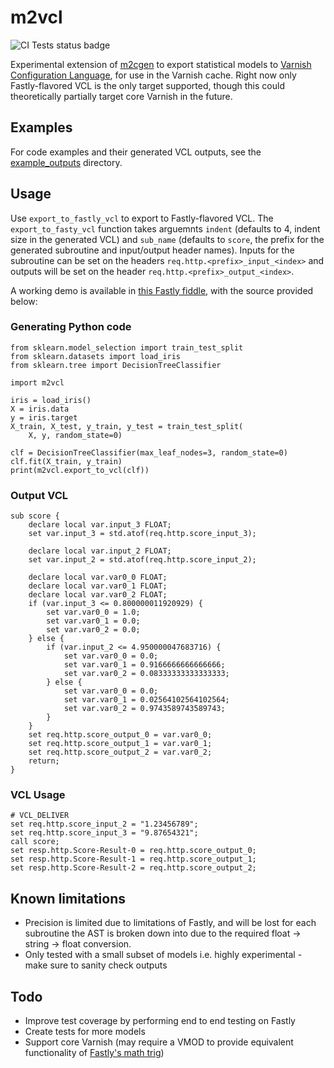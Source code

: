 # m2vcl

![CI Tests status badge](https://github.com/rubyroobs/m2vcl/workflows/CI%20Tests/badge.svg)

Experimental extension of [m2cgen](https://github.com/BayesWitnesses/m2cgen) to export statistical models to [Varnish Configuration Language](https://varnish-cache.org/docs/trunk/users-guide/vcl.html), for use in the Varnish cache. Right now only Fastly-flavored VCL is the only target supported, though this could theoretically partially target core Varnish in the future.

## Examples

For code examples and their generated VCL outputs, see the [example_outputs](https://github.com/rubyroobs/m2vcl/tree/master/example_outputs) directory. 

## Usage

Use `export_to_fastly_vcl` to export to Fastly-flavored VCL. The `export_to_fasty_vcl` function takes arguemnts `indent` (defaults to 4, indent size in the generated VCL) and `sub_name` (defaults to `score`, the prefix for the generated subroutine and input/output header names). Inputs for the subroutine can be set on the headers `req.http.<prefix>_input_<index>` and outputs will be set on the header `req.http.<prefix>_output_<index>`. 

A working demo is available in [this Fastly fiddle](https://fiddle.fastlydemo.net/fiddle/754b1898), with the source provided below:

### Generating Python code

```
from sklearn.model_selection import train_test_split
from sklearn.datasets import load_iris
from sklearn.tree import DecisionTreeClassifier

import m2vcl

iris = load_iris()
X = iris.data
y = iris.target
X_train, X_test, y_train, y_test = train_test_split(
    X, y, random_state=0)

clf = DecisionTreeClassifier(max_leaf_nodes=3, random_state=0)
clf.fit(X_train, y_train)
print(m2vcl.export_to_vcl(clf))
```

### Output VCL

```
sub score {
    declare local var.input_3 FLOAT;
    set var.input_3 = std.atof(req.http.score_input_3);

    declare local var.input_2 FLOAT;
    set var.input_2 = std.atof(req.http.score_input_2);

    declare local var.var0_0 FLOAT;
    declare local var.var0_1 FLOAT;
    declare local var.var0_2 FLOAT;
    if (var.input_3 <= 0.800000011920929) {
        set var.var0_0 = 1.0;
        set var.var0_1 = 0.0;
        set var.var0_2 = 0.0;
    } else {
        if (var.input_2 <= 4.950000047683716) {
            set var.var0_0 = 0.0;
            set var.var0_1 = 0.9166666666666666;
            set var.var0_2 = 0.08333333333333333;
        } else {
            set var.var0_0 = 0.0;
            set var.var0_1 = 0.02564102564102564;
            set var.var0_2 = 0.9743589743589743;
        }
    }
    set req.http.score_output_0 = var.var0_0;
    set req.http.score_output_1 = var.var0_1;
    set req.http.score_output_2 = var.var0_2;
    return;
}
```

### VCL Usage

```
# VCL_DELIVER
set req.http.score_input_2 = "1.23456789";
set req.http.score_input_3 = "9.87654321";
call score;
set resp.http.Score-Result-0 = req.http.score_output_0;
set resp.http.Score-Result-1 = req.http.score_output_1;
set resp.http.Score-Result-2 = req.http.score_output_2;
```

## Known limitations

* Precision is limited due to limitations of Fastly, and will be lost for each subroutine the AST is broken down into due to the required float -> string -> float conversion.
* Only tested with a small subset of models i.e. highly experimental - make sure to sanity check outputs

## Todo

* Improve test coverage by performing end to end testing on Fastly
* Create tests for more models
* Support core Varnish (may require a VMOD to provide equivalent functionality of [Fastly's math trig](https://developer.fastly.com/reference/vcl/functions/math-trig/))